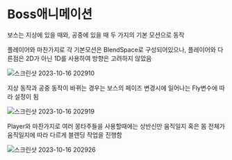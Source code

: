 # Boss애니메이션
보스는 지상에 있을 때와, 공중에 있을 때 두 가지의 기본 모션으로 동작

플레이어와 마찬가지로 각 기본모션은 BlendSpace로 구성되어있으나, 플레이어와 다른점은 2D가 아닌 1D를 사용하여 방향은 고려하지 않았음

![스크린샷 2023-10-16 202910](https://github.com/takndr/MonsterSlave/assets/126765215/3eb01c25-2305-4a4f-8f54-1c8f9ec99fc1)

지상 동작과 공중 동작이 바뀌는 경우는 보스의 페이즈 변경시에 일어나는 Fly변수에 따라 설정이 됨

![스크린샷 2023-10-16 202919](https://github.com/takndr/MonsterSlave/assets/126765215/e2bde33f-e362-4304-b770-ef2c72656f78)

Player와 마찬가지로 여러 몽타주들을 사용할때에는 상반신만 움직일지 혹은 몸 전체가 움직일지에 따라 다르게 블렌딩 작업을 진행함

![스크린샷 2023-10-16 202926](https://github.com/takndr/MonsterSlave/assets/126765215/38eb924a-a43a-4643-8c8e-cb824de7b2b0)
